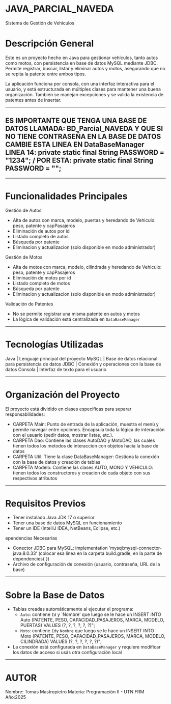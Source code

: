 # JAVA_PARCIAL_NAVEDA
Sistema de Gestión de Vehículos

# Descripción General  
Este es un proyecto hecho en Java para gestionar vehículos, tanto autos como motos, con persistencia en base de datos MySQL mediante JDBC.  
Permite registrar, buscar, listar y eliminar autos y motos, asegurando que no se repita la patente entre ambos tipos.

La aplicación funciona por consola, con una interfaz interactiva para el usuario, y está estructurada en múltiples clases para mantener una buena organización. También se manejan excepciones y se valida la existencia de patentes antes de insertar.


---------------------------------------------------------------------------------------------------------------------------------------------------------------------------------------------------------------------------------------------------------
ES IMPORTANTE QUE TENGA UNA BASE DE DATOS LLAMADA: BD_Parcial_NAVEDA
Y QUE SI NO TIENE CONTRASEÑA EN LA BASE DE DATOS CAMBIE ESTA LINEA EN DataBaseManager LINEA 14:  private static final String PASSWORD = "1234"; / POR ESTA:  private static final String PASSWORD = "";
------------------------------------------------------------------------------------------------------------------------------------------------------------------------------------------------------
---

# Funcionalidades Principales

Gestión de Autos  
- Alta de autos con marca, modelo, puertas y heredando de Vehiculo: peso, patente y capPasajeros  
- Eliminación de autos por id 
- Listado completo de autos  
- Búsqueda por patente  
- Eliminacion y actualizacion (solo disponible en modo administrador)

Gestión de Motos  
- Alta de motos con marca, modelo, cilindrada y heredando de Vehiculo: peso, patente y capPasajeros 
- Eliminación de motos por id 
- Listado completo de motos  
- Búsqueda por patente  
- Eliminacion y actualizacion (solo disponible en modo administrador)

Validación de Patentes  
- No se permite registrar una misma patente en autos y motos  
- La lógica de validación está centralizada en `DataBaseManager`

---

# Tecnologías Utilizadas  

Java     | Lenguaje principal del proyecto 
MySQL    | Base de datos relacional para persistencia de datos 
JDBC     | Conexión y operaciones con la base de datos 
Consola  | Interfaz de texto para el usuario 

---

# Organización del Proyecto

El proyecto está dividido en clases específicas para separar responsabilidades:

- CARPETA Main: Punto de entrada de la aplicación, muestra el menú y permite navegar entre opciones. Encapsula toda la lógica de interacción con el usuario (pedir datos, mostrar listas, etc.).
- CARPETA Dao: Contiene las clases AutoDAO y MotoDAO, las cuales tienen todos los metodos de interaccion con objetos hacia la base de datos  
- CARPETA Util: Tiene la clase DataBaseManager: Gestiona la conexión con la base de datos y creación de tablas 
- CARPETA Modelo: Contiene las clases AUTO, MONO Y VEHICULO: tienen todos los constructores y creacion de cada objeto con sus respectivos atributos 
---


# Requisitos Previos
- Tener instalado Java JDK 17 o superior  
- Tener una base de datos MySQL en funcionamiento  
- Tener un IDE (IntelliJ IDEA, NetBeans, Eclipse, etc.)  

ependencias Necesarias  
- Conector JDBC para MySQL: implementation 'mysql:mysql-connector-java:8.0.33' (colocar esa linea en la carpeta build.gradle, en la parte de dependencies{ }) 
- Archivo de configuración de conexión (usuario, contraseña, URL de la base)

---

# Sobre la Base de Datos

- Tablas creadas automáticamente al ejecutar el programa:
  - `Auto`: contiene `Id` y `Nombre' que luego se le hace un INSERT INTO Auto (PATENTE, PESO, CAPACIDAD_PASAJEROS, MARCA, MODELO, PUERTAS) VALUES (?, ?, ?, ?, ?, ?)";
  - `Moto`: contiene `Id`y `Nombre` que luego se le hace un INSERT INTO Moto (PATENTE, PESO, CAPACIDAD_PASAJEROS, MARCA, MODELO, CILINDRADA) VALUES (?, ?, ?, ?, ?, ?)";
- La conexión está configurada en `DataBaseManager` y requiere modificar los datos de acceso si usás otra configuración local
---
# AUTOR
Nombre: Tomas Mastropietro
Materia: Programación II - UTN FRM  
Año:2025
